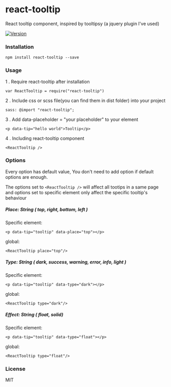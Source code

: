 # react-tooltip

React tooltip component, inspired by tooltipsy (a jquery plugin I've used)

[![Version](http://img.shields.io/npm/v/react-tooltip.svg)](https://www.npmjs.org/package/react-tooltip)


### Installation

```
npm install react-tooltip --save
```

### Usage

1 . Require react-tooltip after installation

```
var ReactTooltip = require("react-tooltip")
```
2 . Include css or scss file(you can find them in dist folder) into your project

```
sass: @import "react-tooltip";
``` 

3 . Add data-placeholder = "your placeholder" to your element

	<p data-tip="hello world">Tooltip</p>

4 . Including react-tooltip component


```
<ReactTooltip />
```


### Options
Every option has default value, You don't need to add option if default options are enough.

The options set to `<ReactTooltip />` will affect all tootips in a same page and options set to specific element only affect the specific tooltip's behaviour

##### Place: String ( top, right, bottom, left )
Specific element:

	<p data-tip="tooltip" data-place="top"></p>
		
global:	

```
<ReactTooltip place="top"/>
```
##### Type: String ( dark, success, warning, error, info, light )
Specific element:

	<p data-tip="tooltip" data-type="dark"></p>
		
global:	

```
<ReactTooltip type="dark"/>
```
##### Effect: String ( float, solid)
Specific element:

	<p data-tip="tooltip" data-type="float"></p>
	
global:	

```
<ReactTooltip type="float"/>
```

### License

MIT
